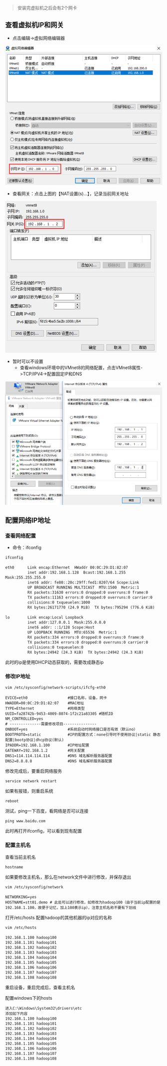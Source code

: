 > 安装完虚拟机之后会有2个网卡



## 查看虚拟机IP和网关

- 点击编辑->虚拟网络编辑器

![1](img\4.network.png) 

- 查看网关：点击上图的【NAT设置(s)...】，记录当前网关地址

![1](img\4.network2.png)

- 暂时可以不设置
  - 查看windows环境中的VMnet8的网络配置，点击VMnet8属性->TCP/IPV4->配置固定IP和DNS

![1](img\4.network3.png)



## 配置网络IP地址



### 查看网络配置

- 命令：ifconfig

```shell
ifconfig

eth0      Link encap:Ethernet  HWaddr 00:0C:29:D1:82:07  
          inet addr:192.168.1.128  Bcast:192.168.1.255  Mask:255.255.255.0
          inet6 addr: fe80::20c:29ff:fed1:8207/64 Scope:Link
          UP BROADCAST RUNNING MULTICAST  MTU:1500  Metric:1
          RX packets:31630 errors:0 dropped:0 overruns:0 frame:0
          TX packets:11163 errors:0 dropped:0 overruns:0 carrier:0
          collisions:0 txqueuelen:1000 
          RX bytes:26171770 (24.9 MiB)  TX bytes:795294 (776.6 KiB)

lo        Link encap:Local Loopback  
          inet addr:127.0.0.1  Mask:255.0.0.0
          inet6 addr: ::1/128 Scope:Host
          UP LOOPBACK RUNNING  MTU:65536  Metric:1
          RX packets:334 errors:0 dropped:0 overruns:0 frame:0
          TX packets:334 errors:0 dropped:0 overruns:0 carrier:0
          collisions:0 txqueuelen:0 
          RX bytes:24942 (24.3 KiB)  TX bytes:24942 (24.3 KiB)
```

此时的ip是使用DHCP动态获取的，需要改成静态ip



### 修改IP地址

```shell
vim /etc/sysconfig/network-scripts/ifcfg-eth0

EVICE=eth0 					#接口名称，设备，网卡
HWADDR=00:0C:29:D1:82:07 	#MAC地址
TYPE=Ethernet  				#网络类型
UUID=fa28742b-9453-4009-8074-1f2c21a83305 #随机ID
NM_CONTROLLED=yes
# --------------需要修改项目---------------
ONBOOT=yes					#系统启动时网络接口是否有效（默认no）
BOOTPROTO=static			#IP的配置方式：none引导时不使用协议|static 静态配置|bootp协议|dhcp协议(默认)
IPADDR=192.168.1.100		#IP地址配置
GATEWAY=192.168.1.2			#网关配置
DNS1=114.114.114.114		#DNS 域名解析服务器配置
DNS2=8.8.8.8				#DNS 域名解析服务器配置
```

修改完成后，要重启网络服务

```shell
service network restart
```

如果有报错，则重启系统

```shell
reboot
```

测试，ping一下百度，看网络是否可以连接

```shell
ping www.baidu.com
```

此时再打开ifconfig，可以看到现有配置



### 配置主机名

查看当前主机名

```shell
hostname
```

如果要修改主机名，那么在network文件中进行修改，并保存退出

```shell
vim /etc/sysconfig/network 

NETWORKING=yes
HOSTNAME=stt01.demo # 此处可以进行修改，如修改为hadoop100（由于当前ip配置的是192.168.1.100，故便于记忆，加上100表示ip），注意主机名称不要有下划线
```

打开/etc/hosts 配置hadoop的其他机器的ip对应的名称

```shell
vim /etc/hosts

192.168.1.100 hadoop100
192.168.1.101 hadoop101
192.168.1.102 hadoop102
192.168.1.103 hadoop103
192.168.1.104 hadoop104
192.168.1.105 hadoop105
192.168.1.106 hadoop106
192.168.1.107 hadoop107
192.168.1.108 hadoop108
```

重启设备，重启完成后，查看主机名

配置windows下的hosts

```shell
进入C:\Windows\System32\drivers\etc
添加如下内容
192.168.1.100 hadoop100
192.168.1.101 hadoop101
192.168.1.102 hadoop102
192.168.1.103 hadoop103
192.168.1.104 hadoop104
192.168.1.105 hadoop105
192.168.1.106 hadoop106
192.168.1.107 hadoop107
192.168.1.108 hadoop108
```

